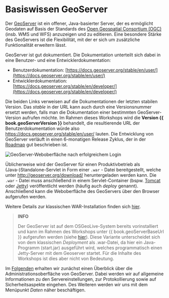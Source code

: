 # Basiswissen GeoServer

Der [GeoServer](http://geoserver.org/) ist ein offener, Java-basierter Server,
der es ermöglicht Geodaten auf Basis der Standards des [Open Geospatial Consortium (OGC)](https://www.opengeospatial.org/)
(insb. WMS und WFS) anzuzeigen und zu editieren. Eine besondere Stärke des GeoServers
ist die Flexibilität, mit der er sich um zusätzliche Funktionalität erweitern lässt.

GeoServer ist gut dokumentiert. Die Dokumentation unterteilt sich dabei
in eine Benutzer- und eine Entwicklerdokumentation:

* Benutzerdokumentation: [https://docs.geoserver.org/stable/en/user/](https://docs.geoserver.org/stable/en/user/)
* Entwicklerdokumentation: [https://docs.geoserver.org/stable/en/developer/](https://docs.geoserver.org/stable/en/developer/)

Die beiden Links verweisen auf die Dokumentationen der letzten stabilen Version.
Das *stable* in der URL kann auch durch eine Versionsnummer ersetzt werden, falls
man die Dokumentation einer bestimmten GeoServer-Version aufrufen möchte. Im Rahmen
dieses Workshops wird die **Version {{ book.geoServerVersion }}** behandelt, die resultierende
URL der Benutzerdokumentation würde also <https://docs.geoserver.org/stable/en/user/>
lauten. Die Entwicklung von GeoServer verläuft in einen 6-monatigen Release Zyklus,
der in der [Roadmap](http://geoserver.org/roadmap/) gut beschrieben ist.

![GeoServer-Weboberfläche nach erfolgreichem Login](../assets/geoserver_login_gui.png)

Üblicherweise wird der GeoServer für einen Produktivbetrieb als (Java-)Standalone-Servlet
in Form einer `.war` - Datei bereitgestellt, welche unter <http://geoserver.org/download/>
heruntergeladen werden kann. Die `.war` - Datei muss anschließend in einem
Servlet-Container (bspw. [Tomcat](https://tomcat.apache.org/) oder
[Jetty](https://eclipse.org/jetty/)) veröffentlicht werden (häufig auch *deploy* genannt). Anschließend
kann die Weboberfläche des GeoServers über den Browser aufgerufen werden.

Weitere Details zur klassischen WAR-Installation finden sich
[hier](https://docs.geoserver.org/stable/en/user/installation/war.html).


> **INFO**
>
> Der GeoServer ist auf dem OSGeoLive-System bereits vorinstalliert und kann im
> Rahmen des Workshops unter {{ book.geoServerBaseUrl }} aufgerufen werden
> (siehe [hier](../environment/README.md)). Diese Variante unterscheidet sich von
> dem klassischen *Deployment* als .war-Datei, da hier ein Java-Programm
> (start.jar) ausgeführt wird, welches programmatisch einen Jetty-Server mit dem
> Geoserver startet. Für die Inhalte des Workshops ist dies aber nicht von Bedeutung.

Im [Folgenden](../ui/index.html) erhalten wir zunächst einen Überblick über die Administrationsoberfläche von GeoServer. Dabei werden wir auf allgemeine Informationen zu den Servereinstellungen, zur Protokollierung sowie auf Sicherheitsaspekte eingehen. Des Weiteren werden wir uns mit dem Menüpunkt *Daten* näher beschäftigen.
